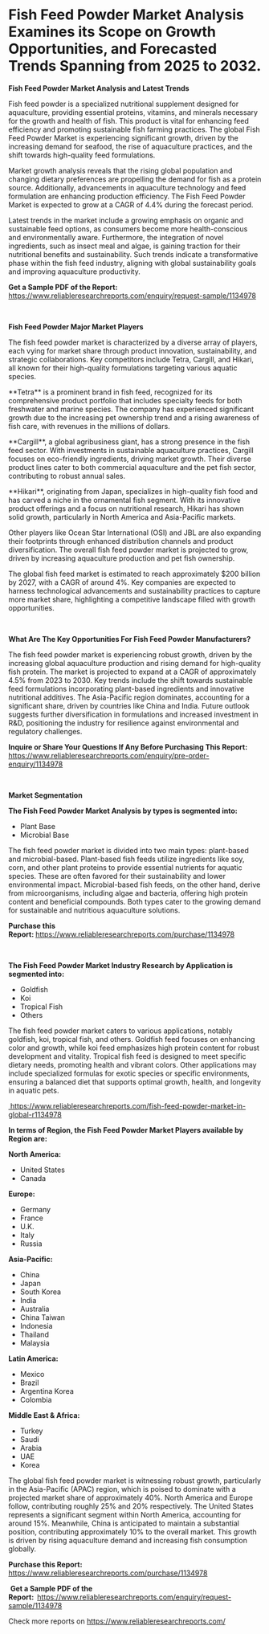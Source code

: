 <p><h1>Fish Feed Powder Market Analysis Examines its Scope on Growth Opportunities, and Forecasted Trends Spanning from 2025 to 2032.</h1></p><p><strong>Fish Feed Powder Market Analysis and Latest Trends</strong></p>
<p><p>Fish feed powder is a specialized nutritional supplement designed for aquaculture, providing essential proteins, vitamins, and minerals necessary for the growth and health of fish. This product is vital for enhancing feed efficiency and promoting sustainable fish farming practices. The global Fish Feed Powder Market is experiencing significant growth, driven by the increasing demand for seafood, the rise of aquaculture practices, and the shift towards high-quality feed formulations.</p><p>Market growth analysis reveals that the rising global population and changing dietary preferences are propelling the demand for fish as a protein source. Additionally, advancements in aquaculture technology and feed formulation are enhancing production efficiency. The Fish Feed Powder Market is expected to grow at a CAGR of 4.4% during the forecast period. </p><p>Latest trends in the market include a growing emphasis on organic and sustainable feed options, as consumers become more health-conscious and environmentally aware. Furthermore, the integration of novel ingredients, such as insect meal and algae, is gaining traction for their nutritional benefits and sustainability. Such trends indicate a transformative phase within the fish feed industry, aligning with global sustainability goals and improving aquaculture productivity.</p></p>
<p><strong>Get a Sample PDF of the Report:&nbsp;</strong> <a href="https://www.reliableresearchreports.com/enquiry/request-sample/1134978?utm_campaign=2187&utm_medium=2&utm_source=Github&utm_content=ia&utm_term=07022025&utm_id=fish-feed-powder">https://www.reliableresearchreports.com/enquiry/request-sample/1134978</a></p>
<p>&nbsp;</p>
<p><strong>Fish Feed Powder Major Market Players</strong></p>
<p><p>The fish feed powder market is characterized by a diverse array of players, each vying for market share through product innovation, sustainability, and strategic collaborations. Key competitors include Tetra, Cargill, and Hikari, all known for their high-quality formulations targeting various aquatic species.</p><p>**Tetra** is a prominent brand in fish feed, recognized for its comprehensive product portfolio that includes specialty feeds for both freshwater and marine species. The company has experienced significant growth due to the increasing pet ownership trend and a rising awareness of fish care, with revenues in the millions of dollars.</p><p>**Cargill**, a global agribusiness giant, has a strong presence in the fish feed sector. With investments in sustainable aquaculture practices, Cargill focuses on eco-friendly ingredients, driving market growth. Their diverse product lines cater to both commercial aquaculture and the pet fish sector, contributing to robust annual sales.</p><p>**Hikari**, originating from Japan, specializes in high-quality fish food and has carved a niche in the ornamental fish segment. With its innovative product offerings and a focus on nutritional research, Hikari has shown solid growth, particularly in North America and Asia-Pacific markets.</p><p>Other players like Ocean Star International (OSI) and JBL are also expanding their footprints through enhanced distribution channels and product diversification. The overall fish feed powder market is projected to grow, driven by increasing aquaculture production and pet fish ownership.</p><p>The global fish feed market is estimated to reach approximately $200 billion by 2027, with a CAGR of around 4%. Key companies are expected to harness technological advancements and sustainability practices to capture more market share, highlighting a competitive landscape filled with growth opportunities.</p></p>
<p>&nbsp;</p>
<p><strong>What Are The Key Opportunities For Fish Feed Powder Manufacturers?</strong></p>
<p><p>The fish feed powder market is experiencing robust growth, driven by the increasing global aquaculture production and rising demand for high-quality fish protein. The market is projected to expand at a CAGR of approximately 4.5% from 2023 to 2030. Key trends include the shift towards sustainable feed formulations incorporating plant-based ingredients and innovative nutritional additives. The Asia-Pacific region dominates, accounting for a significant share, driven by countries like China and India. Future outlook suggests further diversification in formulations and increased investment in R&D, positioning the industry for resilience against environmental and regulatory challenges.</p></p>
<p><strong>Inquire or Share Your Questions If Any Before Purchasing This Report:</strong> <a href="https://www.reliableresearchreports.com/enquiry/pre-order-enquiry/1134978?utm_campaign=2187&utm_medium=2&utm_source=Github&utm_content=ia&utm_term=07022025&utm_id=fish-feed-powder">https://www.reliableresearchreports.com/enquiry/pre-order-enquiry/1134978</a></p>
<p>&nbsp;</p>
<p><strong>Market Segmentation</strong></p>
<p><strong>The Fish Feed Powder Market Analysis by types is segmented into:</strong></p>
<p><ul><li>Plant Base</li><li>Microbial Base</li></ul></p>
<p><p>The fish feed powder market is divided into two main types: plant-based and microbial-based. Plant-based fish feeds utilize ingredients like soy, corn, and other plant proteins to provide essential nutrients for aquatic species. These are often favored for their sustainability and lower environmental impact. Microbial-based fish feeds, on the other hand, derive from microorganisms, including algae and bacteria, offering high protein content and beneficial compounds. Both types cater to the growing demand for sustainable and nutritious aquaculture solutions.</p></p>
<p><strong>Purchase this Report:&nbsp;</strong><a href="https://www.reliableresearchreports.com/purchase/1134978?utm_campaign=2187&utm_medium=2&utm_source=Github&utm_content=ia&utm_term=07022025&utm_id=fish-feed-powder">https://www.reliableresearchreports.com/purchase/1134978</a></p>
<p>&nbsp;</p>
<p><strong>The Fish Feed Powder Market Industry Research by Application is segmented into:</strong></p>
<p><ul><li>Goldfish</li><li>Koi</li><li>Tropical Fish</li><li>Others</li></ul></p>
<p><p>The fish feed powder market caters to various applications, notably goldfish, koi, tropical fish, and others. Goldfish feed focuses on enhancing color and growth, while koi feed emphasizes high protein content for robust development and vitality. Tropical fish feed is designed to meet specific dietary needs, promoting health and vibrant colors. Other applications may include specialized formulas for exotic species or specific environments, ensuring a balanced diet that supports optimal growth, health, and longevity in aquatic pets.</p></p>
<p><a href="https://www.reliableresearchreports.com/fish-feed-powder-market-in-global-r1134978?utm_campaign=2187&utm_medium=2&utm_source=Github&utm_content=ia&utm_term=07022025&utm_id=fish-feed-powder">&nbsp;https://www.reliableresearchreports.com/fish-feed-powder-market-in-global-r1134978</a></p>
<p><strong>In terms of Region, the Fish Feed Powder Market Players available by Region are:</strong></p>
<p>
    <p> <strong> North America: </strong>
        <ul>
            <li>United States</li>
            <li>Canada</li>
        </ul>
        </p> 
    <p> <strong> Europe: </strong>
        <ul>
            <li>Germany</li>
            <li>France</li>
            <li>U.K.</li>
            <li>Italy</li>
            <li>Russia</li>
        </ul>
        </p> 
    <p> <strong> Asia-Pacific: </strong>
        <ul>
            <li>China</li>
            <li>Japan</li>
            <li>South Korea</li>
            <li>India</li>
            <li>Australia</li>
            <li>China Taiwan</li>
            <li>Indonesia</li>
            <li>Thailand</li>
            <li>Malaysia</li>
        </ul>
        </p> 
    <p> <strong> Latin America: </strong>
        <ul>
            <li>Mexico</li>
            <li>Brazil</li>
            <li>Argentina Korea</li>
            <li>Colombia</li>
        </ul>
        </p> 
    <p> <strong> Middle East & Africa: </strong>
        <ul>
            <li>Turkey</li>
            <li>Saudi</li>
            <li>Arabia</li>
            <li>UAE</li>
            <li>Korea</li>
        </ul>
    </p>
    </p>
<p><p>The global fish feed powder market is witnessing robust growth, particularly in the Asia-Pacific (APAC) region, which is poised to dominate with a projected market share of approximately 40%. North America and Europe follow, contributing roughly 25% and 20% respectively. The United States represents a significant segment within North America, accounting for around 15%. Meanwhile, China is anticipated to maintain a substantial position, contributing approximately 10% to the overall market. This growth is driven by rising aquaculture demand and increasing fish consumption globally.</p></p>
<p><strong>Purchase this Report: </strong><a href="https://www.reliableresearchreports.com/purchase/1134978?utm_campaign=2187&utm_medium=2&utm_source=Github&utm_content=ia&utm_term=07022025&utm_id=fish-feed-powder">https://www.reliableresearchreports.com/purchase/1134978</a></p>
<p>&nbsp;<strong>Get a Sample PDF of the Report:&nbsp;&nbsp;</strong><a href="https://www.reliableresearchreports.com/enquiry/request-sample/1134978?utm_campaign=2187&utm_medium=2&utm_source=Github&utm_content=ia&utm_term=07022025&utm_id=fish-feed-powder">https://www.reliableresearchreports.com/enquiry/request-sample/1134978</a></p>
<p><strong></strong></p>
<p>Check more reports on <a href="https://www.reliableresearchreports.com/?utm_campaign=2187&utm_medium=2&utm_source=Github&utm_content=ia&utm_term=07022025&utm_id=fish-feed-powder">https://www.reliableresearchreports.com/</a></p>